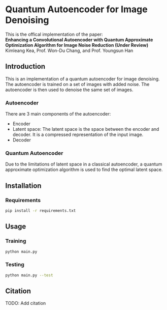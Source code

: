# Quantum Autoencoder for Image Denoising

This is the offical implementation of the paper: \
**Enhancing a Convolutional Autoencoder with Quantum Approximate Optimization Algorithm for Image Noise Reduction (Under Review)** \
Kimleang Kea, Prof. Won-Du Chang, and Prof. Youngsun Han

## Introduction
This is an implementation of a quantum autoencoder for image denoising. The autoencoder is trained on a set of images with added noise. The autoencoder is then used to denoise the same set of images.

### Autoencoder
There are 3 main components of the autoencoder:
- Encoder
- Latent space: The latent space is the space between the encoder and decoder. It is a compressed representation of the input image.
- Decoder

### Quantum Autoencoder
Due to the limitations of latent space in a classical autoencoder, a quantum approximate optimization algorithm is used to find the optimal latent space.

## Installation

### Requirements
```bash
pip install -r requirements.txt
```

## Usage
### Training
```bash
python main.py
```

### Testing
```bash
python main.py --test
```

## Citation
TODO: Add citation